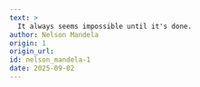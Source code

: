 ```yaml
---
text: >
  It always seems impossible until it's done.
author: Nelson Mandela
origin: 1
origin_url:
id: nelson_mandela-1
date: 2025-09-02 
---
```

